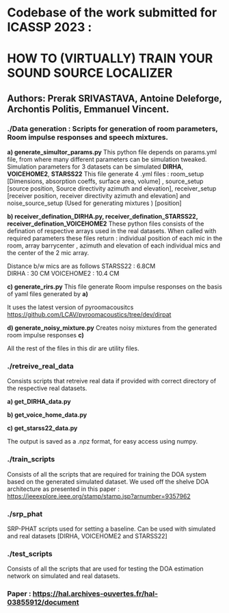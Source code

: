 # Codebase of the work submitted for ICASSP 2023 : 
# HOW TO (VIRTUALLY) TRAIN YOUR SOUND SOURCE LOCALIZER 
## Authors: Prerak SRIVASTAVA, Antoine Deleforge, Archontis Politis, Emmanuel Vincent.

### ./Data generation : Scripts for generation of room parameters, Room impulse responses and speech mixtures.

**a) generate_simultor_params.py** 
This python file depends on params.yml file, from where many different parameters can be simulation tweaked.
Simulation parameters for 3 datasets can be simulated **DIRHA**, **VOICEHOME2**, **STARSS22**
This file generate 4 .yml files : room_setup [Dimensions, absorption coeffs, surface area, volume] , source_setup [source position, Source directivity azimuth and elevation], receiver_setup [receiver position, receiver directivity azimuth and elevation] and noise_source_setup (Used for generating mixtures ) [position]

**b) receiver_defination_DIRHA.py, receiver_defination_STARSS22, receiver_defination_VOICEHOME2**
These python files consists of the defination of respective arrays used in the real datasets.
When called with required parameters these files return : individual position of each mic in the room, array barrycenter , azimuth and elevation of each individual mics and the center of the 2 mic array.

Distance b/w mics are as follows 
STARSS22 : 6.8CM  
DIRHA : 30 CM
VOICEHOME2 : 10.4 CM 

**c) generate_rirs.py** 
This file generate Room impulse responses on the basis of yaml files generated by **a)**

It uses the latest version of pyroomacousitcs  https://github.com/LCAV/pyroomacoustics/tree/dev/dirpat

**d) generate_noisy_mixture.py**
Creates noisy mixtures from the generated room impulse responses **c)**

All the rest of the files in this dir are utility files. 

### ./retreive_real_data 
Consists scripts that retreive real data if provided with correct directory of the respective real datasets.

**a) get_DIRHA_data.py**

**b) get_voice_home_data.py**

**c) get_starss22_data.py**

The output is saved as a .npz format, for easy access using numpy.

### ./train_scripts
Consists of all the scripts that are required for training the DOA system based on the generated simulated dataset. 
We used off the shelve DOA architecture as presented in this paper : https://ieeexplore.ieee.org/stamp/stamp.jsp?arnumber=9357962


### ./srp_phat 
SRP-PHAT scripts used for setting a baseline.
Can be used with simulated and real datasets [DIRHA, VOICEHOME2 and STARSS22]


### ./test_scripts 
Consists of all the scripts that are used for testing the DOA estimation network on simulated and real datasets.



### Paper :  https://hal.archives-ouvertes.fr/hal-03855912/document
